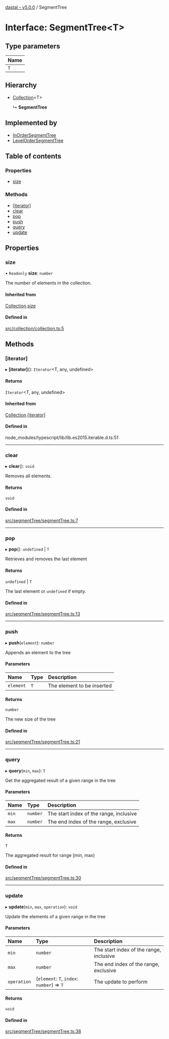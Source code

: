 [dastal - v5.0.0](../README.md) / SegmentTree

# Interface: SegmentTree<T\>

## Type parameters

| Name |
| :------ |
| `T` |

## Hierarchy

- [Collection](collection.md)<T\>

  ↳ **SegmentTree**

## Implemented by

- [InOrderSegmentTree](../classes/inordersegmenttree.md)
- [LevelOrderSegmentTree](../classes/levelordersegmenttree.md)

## Table of contents

### Properties

- [size](segmenttree.md#size)

### Methods

- [[iterator]](segmenttree.md#[iterator])
- [clear](segmenttree.md#clear)
- [pop](segmenttree.md#pop)
- [push](segmenttree.md#push)
- [query](segmenttree.md#query)
- [update](segmenttree.md#update)

## Properties

### size

• `Readonly` **size**: `number`

The number of elements in the collection.

#### Inherited from

[Collection](collection.md).[size](collection.md#size)

#### Defined in

[src/collection/collection.ts:5](https://github.com/havelessbemore/dastal/blob/389210e/src/collection/collection.ts#L5)

## Methods

### [iterator]

▸ **[iterator]**(): `Iterator`<T, any, undefined\>

#### Returns

`Iterator`<T, any, undefined\>

#### Inherited from

[Collection](collection.md).[[iterator]](collection.md#[iterator])

#### Defined in

node_modules/typescript/lib/lib.es2015.iterable.d.ts:51

___

### clear

▸ **clear**(): `void`

Removes all elements.

#### Returns

`void`

#### Defined in

[src/segmentTree/segmentTree.ts:7](https://github.com/havelessbemore/dastal/blob/389210e/src/segmentTree/segmentTree.ts#L7)

___

### pop

▸ **pop**(): `undefined` \| `T`

Retrieves and removes the last element

#### Returns

`undefined` \| `T`

The last element or `undefined` if empty.

#### Defined in

[src/segmentTree/segmentTree.ts:13](https://github.com/havelessbemore/dastal/blob/389210e/src/segmentTree/segmentTree.ts#L13)

___

### push

▸ **push**(`element`): `number`

Appends an element to the tree

#### Parameters

| Name | Type | Description |
| :------ | :------ | :------ |
| `element` | `T` | The element to be inserted |

#### Returns

`number`

The new size of the tree

#### Defined in

[src/segmentTree/segmentTree.ts:21](https://github.com/havelessbemore/dastal/blob/389210e/src/segmentTree/segmentTree.ts#L21)

___

### query

▸ **query**(`min`, `max`): `T`

Get the aggregated result of a given range in the tree

#### Parameters

| Name | Type | Description |
| :------ | :------ | :------ |
| `min` | `number` | The start index of the range, inclusive |
| `max` | `number` | The end index of the range, exclusive |

#### Returns

`T`

The aggregated result for range [min, max)

#### Defined in

[src/segmentTree/segmentTree.ts:30](https://github.com/havelessbemore/dastal/blob/389210e/src/segmentTree/segmentTree.ts#L30)

___

### update

▸ **update**(`min`, `max`, `operation`): `void`

Update the elements of a given range in the tree

#### Parameters

| Name | Type | Description |
| :------ | :------ | :------ |
| `min` | `number` | The start index of the range, inclusive |
| `max` | `number` | The end index of the range, exclusive |
| `operation` | (`element`: `T`, `index`: `number`) => `T` | The update to perform |

#### Returns

`void`

#### Defined in

[src/segmentTree/segmentTree.ts:38](https://github.com/havelessbemore/dastal/blob/389210e/src/segmentTree/segmentTree.ts#L38)
